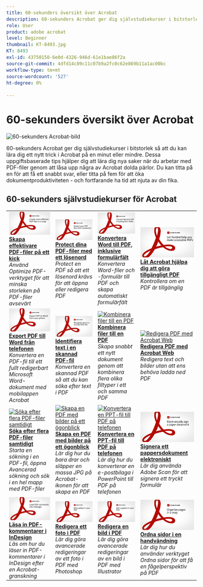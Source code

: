 ```yaml
---
title: 60-sekunders översikt över Acrobat
description: 60-sekunders Acrobat ger dig självstudiekurser i bitstorlek så att du kan lära dig ett nytt trick i Acrobat på en minut eller mindre
role: User
product: adobe acrobat
level: Beginner
thumbnail: KT-8493.jpg
KT: 8493
exl-id: 43750150-6e0d-4326-946d-61e1bae86f2a
source-git-commit: 4dfd14c89c11c07b9a2fc0c62e869b11a1ac00bc
workflow-type: tm+mt
source-wordcount: '527'
ht-degree: 0%

---
```


# 60-sekunders översikt över Acrobat

![60-sekunders Acrobat-bild](../assets/Hero-60sec.png)

60-sekunders Acrobat ger dig självstudiekurser i bitstorlek så att du kan lära dig ett nytt trick i Acrobat på en minut eller mindre. Dessa uppgiftsbaserade tips hjälper dig att lära dig nya saker när du arbetar med PDF-filer genom att låsa upp några av Acrobat dolda pärlor. Du kan titta på en för att få ett snabbt svar, eller titta på fem för att öka dokumentproduktiviteten - och fortfarande ha tid att njuta av din fika.

## 60-sekunders självstudiekurser för Acrobat

<table style="table-layout:fixed">
<tr>
  <td>
    <a href="optimize.md">
      <img alt="Skapa effektivare PDF-filer på ett kick" src="../assets/60sec_Optimize_1280.jpg" />
    </a>
    <div>
    <a href="optimize.md"><strong>Skapa effektivare PDF-filer på ett kick</strong></a>
    </div>
    <em>Använd Optimize PDF-verktyget för att minska storleken på PDF-filer avsevärt</em>
    <br>
  </td>
  <td>
    <a href="protect.md">
      <img alt="Protect dina PDF-filer med ett lösenord" src="../assets/60sec_Protect_1280.jpg" />
    </a>
    <div>
    <a href="protect.md"><strong>Protect dina PDF-filer med ett lösenord</strong></a>
    </div>
    <em>Protect en PDF så att ett lösenord krävs för att öppna eller redigera PDF</em>
    <br>
  </td>
  <td>
    <a href="wordform.md">
      <img alt="Konvertera Word till PDF, inklusive formulärfält" src="../assets/60sec_Wordform_1280.jpg" />
    </a>
    <div>
     <a href="wordform.md"><strong>Konvertera Word till PDF, inklusive formulärfält</strong></a>
    </div>
    <em>Konvertera Word-filer och -formulär till PDF och skapa automatiskt formulärfält</em>
    <br>
  </td>
  <td>
    <a href="accessible.md">
      <img alt="Låt Acrobat hjälpa dig att göra tillgängligt PDF" src="../assets/60sec_Accessible_1280.jpg" />
    </a>
    <div>
    <a href="accessible.md"><strong>Låt Acrobat hjälpa dig att göra tillgängligt PDF</strong></a>
    </div>
    <em>Kontrollera om en PDF är tillgänglig</em>
    <br>
  </td>
</tr>
<tr>
  <td>
    <a href="exportwordphone.md">
      <img alt="Export PDF till Word från telefonen" src="../assets/60sec_Exportphone_1280.jpg" />
    </a>
    <div>
    <a href="exportwordphone.md"><strong>Export PDF till Word från telefonen</strong></a>
    </div>
    <em>Konvertera en PDF-fil till ett fullt redigerbart Microsoft Word-dokument med mobilappen Acrobat</em>
    <br>
  </td>
  <td>
    <a href="textrecognition.md">
      <img alt="Identifiera text i en skannad PDF-fil" src="../assets/60sec_Textrecognition_1280.jpg" />
    </a>
    <div>
     <a href="textrecognition.md"><strong>Identifiera text i en skannad PDF-fil</strong></a>
    </div>
    <em>Konvertera en skannad PDF så att du kan söka efter text i PDF</em>
    <br>
  </td>
  <td>
    <a href="combine-to-one-pdf.md">
      <img alt="Kombinera filer till en PDF" src="../assets/60sec_Combine_1280.jpg" />
    </a>
    <div>
    <a href="combine-to-one-pdf.md"><strong>Kombinera filer till en PDF</strong></a>
    </div>
    <em>Skapa snabbt ett nytt dokument genom att kombinera flera olika filtyper i ett och samma PDF</em>
    <br>
  </td>
  <td>
    <a href="edit.md">
      <img alt="Redigera PDF med Acrobat Web" src="../assets/60sec_Edit_1280.jpg" />
    </a>
    <div>
    <a href="edit.md"><strong>Redigera PDF med Acrobat Web</strong></a>
    </div>
    <em>Redigera text och bilder utan att ens behöva ladda ned PDF</em>
    <br>
  </td>
</tr>
<tr>
  <td>
    <a href="search.md">
      <img alt="Söka efter flera PDF-filer samtidigt" src="../assets/60sec_Search_1280.jpg" />
    </a>
    <div>
     <a href="search.md"><strong>Söka efter flera PDF-filer samtidigt</strong></a>
    </div>
    <em>Starta en sökning i en PDF-fil, öppna Avancerad sökning och sök i en hel mapp med PDF-filer</em>
    <br>
  </td>
  <td>
    <a href="photo.md">
      <img alt="Skapa en PDF med bilder på ett ögonblick" src="../assets/60sec_Photo_1280.jpg" />
    </a>
    <div>
    <a href="photo.md"><strong>Skapa en PDF med bilder på ett ögonblick</strong></a>
    </div>
    <em>Lär dig hur du bara drar och släpper en massa JPG på Acrobat-ikonen för att skapa en PDF</em>
    <br>
  </td>
  <td>
    <a href="phone.md">
      <img alt="Konvertera en PPT-fil till PDF på telefonen" src="../assets/60sec_Phone_1280.jpg" />
    </a>
    <div>
    <a href="phone.md"><strong>Konvertera en PPT-fil till PDF på telefonen</strong></a>
    </div>
    <em>Lär dig hur du konverterar en e-postbilaga i PowerPoint till PDF på telefonen</em>
    <br>
  </td>  
  <td>
    <a href="sign.md">
      <img alt="Signera ett pappersdokument elektroniskt" src="../assets/60sec_Sign_1280.jpg" />
    </a>
    <div>
    <a href="sign.md"><strong>Signera ett pappersdokument elektroniskt</strong></a>
    </div>
    <em>Lär dig använda Adobe Scan för att signera ett tryckt formulär</em>
    <br>
  </td>
</tr>
<tr>
  <td>
    <a href="indesign.md">
      <img alt="Läsa in PDF-kommentarer i InDesign" src="../assets/60sec_InDesign_1280.jpg" />
    </a>
    <div>
    <a href="indesign.md"><strong>Läsa in PDF-kommentarer i InDesign</strong></a>
    </div>
    <em>Läs om hur du läser in PDF-kommentarer i InDesign efter en Acrobat-granskning</em>
    <br>
  </td>
   <td>
    <a href="editphoto.md">
      <img alt="Redigera ett foto i PDF" src="../assets/60sec_Editphoto_1280.jpg" />
    </a>
    <div>
    <a href="editphoto.md"><strong>Redigera ett foto i PDF</strong></a>
    </div>
    <em>Lär dig göra avancerade redigeringar av ett foto i PDF med Photoshop</em>
    <br>
  </td>
  <td>
    <a href="editgraphic.md">
      <img alt="Redigera en bild i PDF" src="../assets/60sec_Editgraphic_1280.jpg" />
    </a>
    <div>
    <a href="editgraphic.md"><strong>Redigera en bild i PDF</strong></a>
    </div>
    <em>Lär dig göra avancerade redigeringar av en bild i PDF med Illustrator</em>
    <br>
  </td>
  <td>
    <a href="organize.md">
      <img alt="Ordna sidor i en handvändning" src="../assets/60sec_Organize_1280.jpg" />
    </a>
    <div>
    <a href="organize.md"><strong>Ordna sidor i en handvändning</strong></a>
    </div>
    <em>Lär dig hur du använder verktyget Ordna sidor för att få en fågelperspektiv på PDF</em>
    <br>
  </td>
</tr>
</table>
